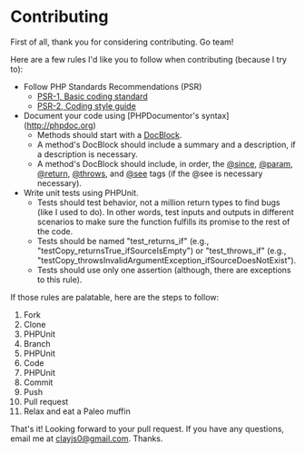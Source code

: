 # Contributing

First of all, thank you for considering contributing. Go team!

Here are a few rules I'd like you to follow when contributing (because I try to):

* Follow PHP Standards Recommendations (PSR)
	* [PSR-1, Basic coding standard](http://www.php-fig.org/psr/psr-1/)
	* [PSR-2, Coding style guide](http://www.php-fig.org/psr/psr-2/)
* Document your code using [PHPDocumentor's syntax] (http://phpdoc.org)
	* Methods should start with a [DocBlock](http://phpdoc.org/docs/latest/getting-started/your-first-set-of-documentation.html#writing-a-docblock).
	* A method's DocBlock should include a summary and a description, if a description is necessary.
	* A method's DocBlock should include, in order, the [@since](http://phpdoc.org/docs/latest/references/phpdoc/tags/since.html), [@param](http://phpdoc.org/docs/latest/references/phpdoc/tags/param.html), [@return](http://phpdoc.org/docs/latest/references/phpdoc/tags/return.html), [@throws](http://phpdoc.org/docs/latest/references/phpdoc/tags/throws.html), and [@see](http://phpdoc.org/docs/latest/references/phpdoc/tags/see.html) tags (if the @see is necessary necessary).
* Write unit tests using PHPUnit.
	* Tests should test behavior, not a million return types to find bugs (like I used to do). In other words, test inputs and outputs in different scenarios to make sure the function fulfills its promise to the rest of the code.
	* Tests should be named "test<methodName>_returns<Value>_if<testCase>" (e.g., "testCopy_returnsTrue_ifSourceIsEmpty") or "test<methodName>_throws<exceptionName>_if<testCase>" (e.g., "testCopy_throwsInvalidArgumentException_ifSourceDoesNotExist").
	* Tests should use only one assertion (although, there are exceptions to this rule).

If those rules are palatable, here are the steps to follow:

1. Fork
2. Clone
3. PHPUnit
4. Branch
5. PHPUnit
6. Code
7. PHPUnit
8. Commit
9. Push
10. Pull request
11. Relax and eat a Paleo muffin

That's it! Looking forward to your pull request. If you have any questions, email me at [clayjs0@gmail.com](clayjs0@gmail.com). Thanks.